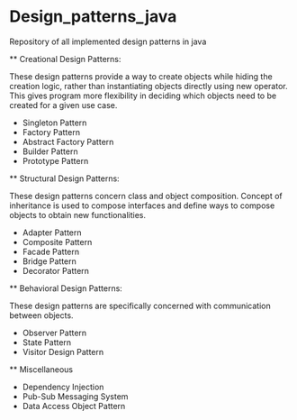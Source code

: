 # Design_patterns_java
Repository of all implemented design patterns in java

** Creational Design Patterns:

These design patterns provide a way to create objects while hiding the creation logic, rather than instantiating objects directly using new operator. This gives program more flexibility in deciding which objects need to be created for a given use case.

   * Singleton Pattern
   * Factory Pattern
   * Abstract Factory Pattern
   * Builder Pattern
   * Prototype Pattern
   
** Structural Design Patterns:

These design patterns concern class and object composition. Concept of inheritance is used to compose interfaces and define ways to compose objects to obtain new functionalities.

  * Adapter Pattern
  * Composite Pattern
  * Facade Pattern
  * Bridge Pattern
  * Decorator Pattern
  
** Behavioral Design Patterns:

These design patterns are specifically concerned with communication between objects.

  * Observer Pattern
  * State Pattern
  * Visitor Design Pattern
  
** Miscellaneous

  * Dependency Injection
  * Pub-Sub Messaging System
  * Data Access Object Pattern
  
